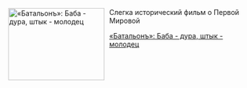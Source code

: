 <!--2025-08-11 10:15:16-->
<div class="yb">
  <div class="rss kino_kino"><a href="https://www.kino-teatr.ru/kino/art/tv/3843/" title="«Батальонъ»: Баба - дура, штык - молодец"><img src="https://www.kino-teatr.ru/art/3/4/3843/poster.jpg" width="196" height="147" align="left" hspace="5" style="margin: 0px 10px 0px 5px" alt="«Батальонъ»: Баба - дура, штык - молодец"/></a>Слегка исторический фильм о Первой Мировой <p class="titl"><a href="https://www.kino-teatr.ru/kino/art/tv/3843/">«Батальонъ»: Баба - дура, штык - молодец</a></p></div>
</div>
